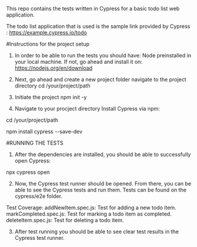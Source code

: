 This repo contains the tests written in Cypress for a basic todo list web application.

The todo list application that is used is the sample link provided by Cypress : https://example.cypress.io/todo

#Instructions for the project setup

1. In order to be able to run the tests you should have:
   Node preinstalled in your local machine. If not, go ahead and install it on: https://nodejs.org/en/download

2. Next, go ahead and create a new project folder navigate to the project directory cd /your/project/path

3. Initiate the project 
npm init -y

4. Navigate to your procject directory Install Cypress via npm:

cd /your/project/path

npm install cypress --save-dev

#RUNNING THE TESTS

1. After the dependencies are installed, you should be able to successfully open Cypress:

npx cypress open

2. Now, the Cypress test runner should be opened. From there, you can be able to see the Cypress tests and run them.
Tests can be found on the cypress/e2e folder.

Test Coverage:
addNewItem.spec.js: Test for adding a new todo item.
markCompleted.spec.js: Test for marking a todo item as completed.
deleteItem.spec.js: Test for deleting a todo item.

3. After test running you should be able to see clear test results in the Cypress test runner.